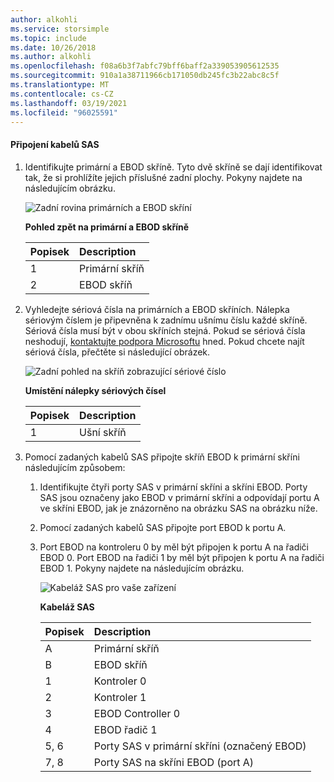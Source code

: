```yaml
---
author: alkohli
ms.service: storsimple
ms.topic: include
ms.date: 10/26/2018
ms.author: alkohli
ms.openlocfilehash: f08a6b3f7abfc79bff6baff2a339053905612535
ms.sourcegitcommit: 910a1a38711966cb171050db245fc3b22abc8c5f
ms.translationtype: MT
ms.contentlocale: cs-CZ
ms.lasthandoff: 03/19/2021
ms.locfileid: "96025591"
---
```

#### <a name="to-attach-the-sas-cables"></a>Připojení kabelů SAS
1. Identifikujte primární a EBOD skříně. Tyto dvě skříně se dají identifikovat tak, že si prohlížíte jejich příslušné zadní plochy. Pokyny najdete na následujícím obrázku. 
   
    ![Zadní rovina primárních a EBOD skříní](./media/storsimple-sas-cable-8600/HCSBackplaneofprimaryandEBODenclosure.png)
   
    **Pohled zpět na primární a EBOD skříně**
   
   | Popisek | Description |
   |:--- |:--- |
   | 1 |Primární skříň |
   | 2 |EBOD skříň |
2. Vyhledejte sériová čísla na primárních a EBOD skříních. Nálepka sériovým číslem je připevněna k zadnímu ušnímu číslu každé skříně. Sériová čísla musí být v obou skříních stejná. Pokud se sériová čísla neshodují, [kontaktujte podpora Microsoftu](../articles/storsimple/storsimple-8000-contact-microsoft-support.md) hned. Pokud chcete najít sériová čísla, přečtěte si následující obrázek.
   
    ![Zadní pohled na skříň zobrazující sériové číslo](./media/storsimple-sas-cable-8600/HCSRearviewofenclosureindicatinglocationofserialnumbersticker.png)
   
    **Umístění nálepky sériových čísel**
   
   | Popisek | Description |
   |:--- |:--- |
   | 1 |Ušní skříň |
3. Pomocí zadaných kabelů SAS připojte skříň EBOD k primární skříni následujícím způsobem:
   
   1. Identifikujte čtyři porty SAS v primární skříni a skříni EBOD. Porty SAS jsou označeny jako EBOD v primární skříni a odpovídají portu A ve skříni EBOD, jak je znázorněno na obrázku SAS na obrázku níže.
   2. Pomocí zadaných kabelů SAS připojte port EBOD k portu A.
   3. Port EBOD na kontroleru 0 by měl být připojen k portu A na řadiči EBOD 0. Port EBOD na řadiči 1 by měl být připojen k portu A na řadiči EBOD 1. Pokyny najdete na následujícím obrázku. 
      
      ![Kabeláž SAS pro vaše zařízení](./media/storsimple-sas-cable-8600/HCSSAScablingforyourdevice.png)
      
      **Kabeláž SAS**
      
      | Popisek | Description |
      |:--- |:--- |
      | A |Primární skříň |
      | B |EBOD skříň |
      | 1 |Kontroler 0 |
      | 2 |Kontroler 1 |
      | 3 |EBOD Controller 0 |
      | 4 |EBOD řadič 1 |
      | 5, 6 |Porty SAS v primární skříni (označený EBOD) |
      | 7, 8 |Porty SAS na skříni EBOD (port A) |